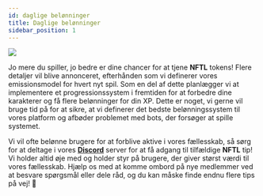 ```yaml
---
id: daglige belønninger
title: Daglige belønninger
sidebar_position: 1
---
```


![](/img/twitch-stream.png)

Jo mere du spiller, jo bedre er dine chancer for at tjene **NFTL** tokens! Flere detaljer vil blive annonceret, efterhånden som vi definerer vores emissionsmodel for hvert nyt spil. Som en del af dette planlægger vi at implementere et progressionssystem i fremtiden for at forbedre dine karakterer og få flere belønninger for din XP. Dette er noget, vi gerne vil bruge tid på for at sikre, at vi definerer det bedste belønningssystem til vores platform og afbøder problemet med bots, der forsøger at spille systemet.

Vi vil ofte belønne brugere for at forblive aktive i vores fællesskab, så sørg for at deltage i vores **[Discord](https://discord.gg/niftyleague)** server for at få adgang til tilfældige **NFTL** tip! Vi holder altid øje med og holder styr på brugere, der giver størst værdi til vores fællesskab. Hjælp os med at komme ombord på nye medlemmer ved at besvare spørgsmål eller dele råd, og du kan måske finde endnu flere tips på vej! 🙌
